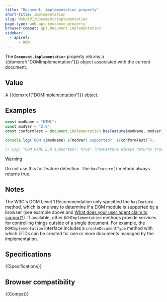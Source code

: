 ```yaml
---
title: "Document: implementation property"
short-title: implementation
slug: Web/API/Document/implementation
page-type: web-api-instance-property
browser-compat: api.Document.implementation
sidebar:
  - apiref:
      - DOM
---
```


The **`Document.implementation`** property returns a
{{domxref("DOMImplementation")}} object associated with the current document.

## Value

A {{domxref("DOMImplementation")}} object.

## Examples

```js
const modName = "HTML";
const modVer = "2.0";
const conformTest = document.implementation.hasFeature(modName, modVer);

console.log(`DOM ${modName} ${modVer} supported?: ${conformTest}`);

// Log: "DOM HTML 2.0 supported?: true" (hasFeature always returns true)
```

> [!WARNING]
> Do not use this for feature detection. The `hasFeature()` method always returns true.

## Notes

The W3C's DOM Level 1 Recommendation only specified the `hasFeature` method,
which is one way to determine if a DOM module is supported by a browser (see example
above and [What does your user agent claim to support?](https://www.w3.org/2003/02/06-dom-support.html)). If available, other `DOMImplementation`
methods provide services for controlling things outside of a single document. For
example, the `DOMImplementation` interface includes a
`createDocumentType` method with which DTDs can be created for one or more
documents managed by the implementation.

## Specifications

{{Specifications}}

## Browser compatibility

{{Compat}}
